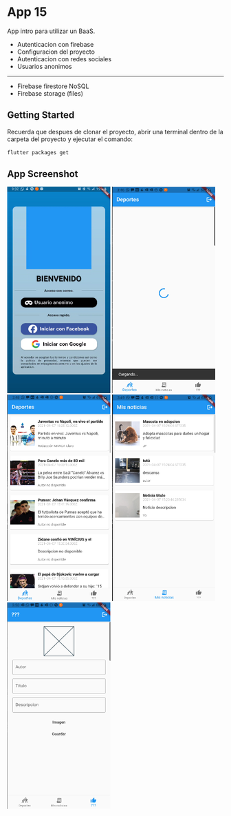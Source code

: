 # App 15

App intro para utilizar un BaaS.
- Autenticacion con firebase
- Configuracion del proyecto
- Autenticacion con redes sociales
- Usuarios anonimos
--------------------------
- Firebase firestore NoSQL
- Firebase storage (files)

## Getting Started

Recuerda que despues de clonar el proyecto, abrir una terminal dentro de la carpeta del proyecto y ejecutar el comando:

```sh
flutter packages get
``` 

## App Screenshot


<img src="screenshot/Capture0.PNG" width="240" height="480" />
<img src="screenshot/Capture1.PNG" width="240" height="480" />
<img src="screenshot/Capture2.PNG" width="240" height="480" />
<img src="screenshot/Capture3.PNG" width="240" height="480" />
<img src="screenshot/Capture4.PNG" width="240" height="480" />

